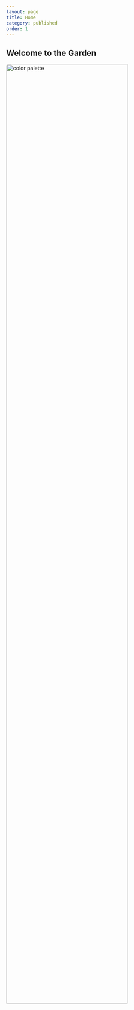 ```yaml
---
layout: page
title: Home
category: published
order: 1
---
```


<h2>Welcome to the Garden</h2>

<img src="https://sola-fairy.garden/assets/img/garden-palette.png" alt="color palette" style="width: 80%;border-radius: 5px;">